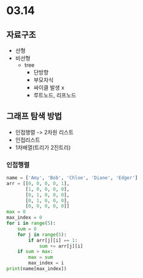 # 03.14
## 자료구조
- 선형
- 비선형
  - tree
    - 단방향
    - 부모자식
    - 싸이클 발생 x
    - 루트노드, 리프노드
## 그래프 탐색 방법
- 인접행렬 -> 2차원 리스트
- 인접리스트
- 1차배열(트리가 2진트리)
### 인접행렬
```py
name = ['Amy', 'Bob', 'Chloe', 'Diane', 'Edger']
arr = [[0, 0, 0, 0, 1],
       [1, 0, 0, 0, 0],
       [0, 1, 0, 0, 0],
       [0, 1, 0, 0, 0],
       [0, 0, 0, 0, 0]]
max = 0
max_index = 0
for i in range(5):
    sum = 0
    for j in range(5):
        if arr[j][i] == 1:
            sum += arr[j][i]
    if sum > max:
        max = sum
        max_index = i
print(name[max_index])
```